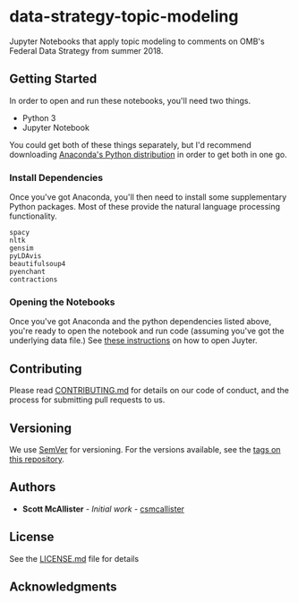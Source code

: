 # data-strategy-topic-modeling
Jupyter Notebooks that apply topic modeling to comments on OMB's Federal Data Strategy from summer 2018.

## Getting Started
In order to open and run these notebooks, you'll need two things.
 - Python 3
 - Jupyter Notebook

You could get both of these things separately, but I'd recommend downloading [Anaconda's Python distribution](https://www.anaconda.com/download/#macos) in order to get both in one go.

### Install Dependencies

Once you've got Anaconda, you'll then need to install some supplementary Python packages. Most of these provide the natural language processing functionality. 

```
spacy
nltk
gensim
pyLDAvis
beautifulsoup4
pyenchant
contractions
```

### Opening the Notebooks
Once you've got Anaconda and the python dependencies listed above, you're ready to open the notebook and run code (assuming you've got the underlying data file.)
See [these instructions](https://jupyter-notebook-beginner-guide.readthedocs.io/en/latest/execute.html) on how to open Juyter.


## Contributing

Please read [CONTRIBUTING.md]() for details on our code of conduct, and the process for submitting pull requests to us.

## Versioning

We use [SemVer](http://semver.org/) for versioning. For the versions available, see the [tags on this repository](https://github.com/your/project/tags). 

## Authors

* **Scott McAllister** - *Initial work* - [csmcallister](https://github.com/csmcallister)


## License

See the [LICENSE.md](LICENSE.md) file for details

## Acknowledgments

